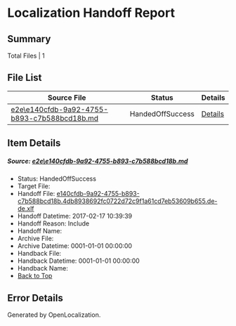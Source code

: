 # <a name='report-top'></a> Localization Handoff Report

## Summary
 Total Files | 1

## File List
 Source File | Status | Details 
 ----------- | ------ | ------- 
 [e2e\e140cfdb-9a92-4755-b893-c7b588bcd18b.md](https://github.com/OpenLocalizationTestOrg/ol-test0/blob/26a611b690039420c651df5b6f74a9a9c82f0398/e2e/e140cfdb-9a92-4755-b893-c7b588bcd18b.md) | HandedOffSuccess | [Details](#3ac1bd76be81a843e72bbf21b1d8a6d11c90e0d42)

## Item Details
##### <a name='3ac1bd76be81a843e72bbf21b1d8a6d11c90e0d42'></a> Source: [e2e\e140cfdb-9a92-4755-b893-c7b588bcd18b.md](https://github.com/OpenLocalizationTestOrg/ol-test0/blob/26a611b690039420c651df5b6f74a9a9c82f0398/e2e/e140cfdb-9a92-4755-b893-c7b588bcd18b.md)
* Status: HandedOffSuccess
* Target File: 
* Handoff File: [e140cfdb-9a92-4755-b893-c7b588bcd18b.4db8938692fc0722d72c9f1a61cd7eb53609b655.de-de.xlf](https://github.com/OpenLocalizationTestOrg/ol-test4-handoff/blob/d0bdd8eacea25da94bd8a46feab6ef7ef8852fb3/ol-handoff/OpenLocalizationTestOrg/ol-test4-dede/xinjiang/mt/e140cfdb-9a92-4755-b893-c7b588bcd18b.4db8938692fc0722d72c9f1a61cd7eb53609b655.de-de.xlf)
* Handoff Datetime: 2017-02-17 10:39:39
* Handoff Reason: Include
* Handoff Name: 
* Archive File: 
* Archive Datetime: 0001-01-01 00:00:00
* Handback File: 
* Handback Datetime: 0001-01-01 00:00:00
* Handback Name: 
* [Back to Top](#report-top)


## Error Details

Generated by OpenLocalization.

